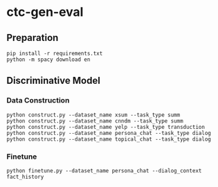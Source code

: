 # ctc-gen-eval

## Preparation

```
pip install -r requirements.txt
python -m spacy download en
```

## Discriminative Model

### Data Construction

```
python construct.py --dataset_name xsum --task_type summ
python construct.py --dataset_name cnndm --task_type summ
python construct.py --dataset_name yelp --task_type transduction
python construct.py --dataset_name persona_chat --task_type dialog
python construct.py --dataset_name topical_chat --task_type dialog
```

### Finetune

```
python finetune.py --dataset_name persona_chat --dialog_context fact_history
```
